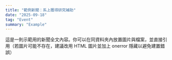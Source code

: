 ```yaml
---
title: "範例新聞：系上獲得研究補助"
date: "2025-09-18"
tag: "Event"
summary: "Example"
---
```


這是一則示範用的新聞全文內容。你可以在同資料夾內放置圖片與檔案，並直接引用（若圖片可能不存在，建議改用 HTML 圖片並加上 onerror 隱藏以避免建置錯誤）